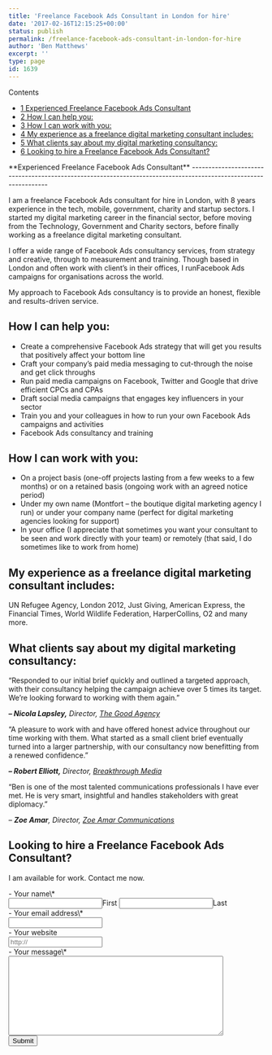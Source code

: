 ```yaml
---
title: 'Freelance Facebook Ads Consultant in London for hire'
date: '2017-02-16T12:15:25+00:00'
status: publish
permalink: /freelance-facebook-ads-consultant-in-london-for-hire
author: 'Ben Matthews'
excerpt: ''
type: page
id: 1639
---
```

<div class="no_bullets" id="toc_container">Contents

- [<span class="toc_number toc_depth_1">1</span> Experienced Freelance Facebook Ads Consultant](#Experienced_Freelance_Facebook_AdsConsultant)
- [<span class="toc_number toc_depth_1">2</span> How I can help you:](#How_I_can_help_you)
- [<span class="toc_number toc_depth_1">3</span> How I can work with you:](#How_I_can_work_with_you)
- [<span class="toc_number toc_depth_1">4</span> My experience as a freelance digital marketing consultant includes:](#My_experience_as_a_freelance_digital_marketing_consultant_includes)
- [<span class="toc_number toc_depth_1">5</span> What clients say about my digital marketing consultancy:](#What_clients_say_about_my_digital_marketing_consultancy)
- [<span class="toc_number toc_depth_1">6</span> Looking to hire a Freelance Facebook Ads Consultant?](#Looking_to_hire_a_Freelance_Facebook_AdsConsultant)

</div><span id="Experienced_Freelance_Facebook_AdsConsultant">**Experienced Freelance Facebook Ads Consultant**</span>
----------------------------------------------------------------------------------------------------------------

I am a freelance Facebook Ads consultant for hire in London, with 8 years experience in the tech, mobile, government, charity and startup sectors. I started my digital marketing career in the financial sector, before moving from the Technology, Government and Charity sectors, before finally working as a freelance digital marketing consultant.

I offer a wide range of Facebook Ads consultancy services, from strategy and creative, through to measurement and training. Though based in London and often work with client’s in their offices, I runFacebook Ads campaigns for organisations across the world.

My approach to Facebook Ads consultancy is to provide an honest, flexible and results-driven service.

<span id="How_I_can_help_you">**How I can help you:**</span>
------------------------------------------------------------

- Create a comprehensive Facebook Ads strategy that will get you results that positively affect your bottom line
- Craft your company’s paid media messaging to cut-through the noise and get click throughs
- Run paid media campaigns on Facebook, Twitter and Google that drive efficient CPCs and CPAs
- Draft social media campaigns that engages key influencers in your sector
- Train you and your colleagues in how to run your own Facebook Ads campaigns and activities
- Facebook Ads consultancy and training

<span id="How_I_can_work_with_you">**How I can work with you:**</span>
----------------------------------------------------------------------

- On a project basis (one-off projects lasting from a few weeks to a few months) or on a retained basis (ongoing work with an agreed notice period)
- Under my own name (Montfort – the boutique digital marketing agency I run) or under your company name (perfect for digital marketing agencies looking for support)
- In your office (I appreciate that sometimes you want your consultant to be seen and work directly with your team) or remotely (that said, I do sometimes like to work from home)

<span id="My_experience_as_a_freelance_digital_marketing_consultant_includes">**My experience as a freelance digital marketing consultant includes:**</span>
------------------------------------------------------------------------------------------------------------------------------------------------------------

UN Refugee Agency, London 2012, Just Giving, American Express, the Financial Times, World Wildlife Federation, HarperCollins, O2 and many more.

<span id="What_clients_say_about_my_digital_marketing_consultancy">**What clients say about my digital marketing consultancy:**</span>
--------------------------------------------------------------------------------------------------------------------------------------

“Responded to our initial brief quickly and outlined a targeted approach, with their consultancy helping the campaign achieve over 5 times its target. We’re looking forward to working with them again.”

***– Nicola Lapsley,** Director, [The Good Agency](http://thegoodagency.co.uk/)*

“A pleasure to work with and have offered honest advice throughout our time working with them. What started as a small client brief eventually turned into a larger partnership, with our consultancy now benefitting from a renewed confidence.”

***– Robert Elliott,** Director, [Breakthrough Media](http://breakthroughmedia.org)*

“Ben is one of the most talented communications professionals I have ever met. He is very smart, insightful and handles stakeholders with great diplomacy.”

*– **Zoe Amar**, Director, [Zoe Amar Communications](http://zoeamar.com/)*

<span id="Looking_to_hire_a_Freelance_Facebook_AdsConsultant">**Looking to hire a Freelance Facebook Ads Consultant?**</span>
-----------------------------------------------------------------------------------------------------------------------------

I am available for work. Contact me now.

<div class="gf_browser_chrome gform_wrapper" id="gform_wrapper_6"><form action="/wp-admin/admin.php?page=gatsby-markdown-export" enctype="multipart/form-data" id="gform_6" method="post"><div class="gform_body">- <label class="gfield_label gfield_label_before_complex" for="input_6_1_3">Your name<span class="gfield_required">\*</span></label><div class="ginput_complex ginput_container no_prefix has_first_name no_middle_name has_last_name no_suffix gf_name_has_2 ginput_container_name gfield_trigger_change" id="input_6_1"> <span class="name_first" id="input_6_1_3_container"> <input aria-invalid="false" aria-label="First name" aria-required="true" id="input_6_1_3" name="input_1.3" tabindex="2" type="text" value=""></input><label for="input_6_1_3">First</label> </span> <span class="name_last" id="input_6_1_6_container"> <input aria-invalid="false" aria-label="Last name" aria-required="true" id="input_6_1_6" name="input_1.6" tabindex="4" type="text" value=""></input><label for="input_6_1_6">Last</label> </span></div>
- <label class="gfield_label" for="input_6_2">Your email address<span class="gfield_required">\*</span></label><div class="ginput_container ginput_container_email"> <input class="medium" id="input_6_2" name="input_2" tabindex="6" type="text" value=""></input></div>
- <label class="gfield_label" for="input_6_3">Your website</label><div class="ginput_container ginput_container_website"> <input aria-invalid="false" class="medium" id="input_6_3" name="input_3" placeholder="http://" tabindex="7" type="text" value=""></input></div>
- <label class="gfield_label" for="input_6_4">Your message<span class="gfield_required">\*</span></label><div class="ginput_container ginput_container_textarea"><textarea aria-invalid="false" aria-required="true" class="textarea medium" cols="50" id="input_6_4" name="input_4" rows="10" tabindex="8"></textarea></div>
 
</div><div class="gform_footer top_label"> <input class="gform_button button" id="gform_submit_button_6" onclick="if(window["gf_submitting_6"]){return false;}  window["gf_submitting_6"]=true;  " onkeypress="if( event.keyCode == 13 ){ if(window["gf_submitting_6"]){return false;} window["gf_submitting_6"]=true;  jQuery("#gform_6").trigger("submit",[true]); }" tabindex="9" type="submit" value="Submit"></input><input class="gform_hidden" name="is_submit_6" type="hidden" value="1"></input><input class="gform_hidden" name="gform_submit" type="hidden" value="6"></input><input class="gform_hidden" name="gform_unique_id" type="hidden" value=""></input><input class="gform_hidden" name="state_6" type="hidden" value="WyJbXSIsIjUxNzMzNTlhNDM0YTZiMGJhNTAzYWFiMDRjODQ1NTc0Il0="></input><input class="gform_hidden" id="gform_target_page_number_6" name="gform_target_page_number_6" type="hidden" value="0"></input><input class="gform_hidden" id="gform_source_page_number_6" name="gform_source_page_number_6" type="hidden" value="1"></input><input name="gform_field_values" type="hidden" value=""></input></div> </form> </div><script type="text/javascript"> jQuery(document).bind('gform_post_render', function(event, formId, currentPage){if(formId == 6) {if(typeof Placeholders != 'undefined'){
                        Placeholders.enable();
                    }} } );jQuery(document).bind('gform_post_conditional_logic', function(event, formId, fields, isInit){} );</script><script type="text/javascript"> jQuery(document).ready(function(){jQuery(document).trigger('gform_post_render', [6, 1]) } ); </script>